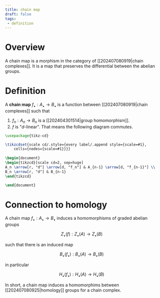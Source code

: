 ```yaml
---
title: chain map
draft: false
tags:
 - definition
---
```

# Overview
A chain map is a morphism in the category of [[202407080919|chain complexes]]. 
It is a map that preserves the differential between the abelian groups. 

# Definition
A **chain map** $f_\bullet:A_\bullet \to B_\bullet$ is a function between [[202407080919|chain complexes]] such that 

1. $f_n:A_n \to B_n$ is a [[202404301514|group homomorphism]]. 
2. $f$ is "$d$-linear". That means the following diagram commutes.
```tikz
\usepackage{tikz-cd}

\tikzcdset{scale cd/.style={every label/.append style={scale=#1},
    cells={nodes={scale=#1}}}}
	
\begin{document}
\begin{tikzcd}[scale cd=2, sep=huge]
A_n \arrow[r, "d"] \arrow[d, "f_n"] & A_{n-1} \arrow[d, "f_{n-1}"] \\
B_n \arrow[r, "d"] & B_{n-1} 
\end{tikzcd}

\end{document}
```

# Connection to homology
A chain map $f_\bullet:A_\bullet \to B_\bullet$ induces a homomorphisms of graded abelian groups 

$$Z_\bullet(f):Z_\bullet(A) \longrightarrow Z_\bullet(B)$$

such that there is an induced map 

$$B_\bullet(f_\bullet):B_\bullet(A) \longrightarrow B_\bullet(B)$$

in particular 

$$H_\bullet(f_\bullet):H_\bullet(A) \longrightarrow H_\bullet(B)$$

In short, a chain map induces a homomorphims between [[202407080925|homology]] groups for a chain complex.